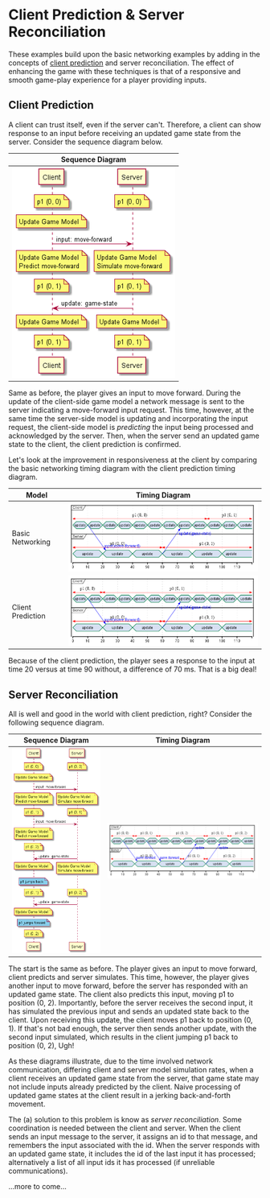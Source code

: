 # Client Prediction & Server Reconciliation

These examples build upon the basic networking examples by adding in the concepts of [client prediction](https://en.wikipedia.org/wiki/Client-side_prediction) and server reconciliation.  The effect of enhancing the game with these techniques is that of a responsive and smooth game-play experience for a player providing inputs.

## Client Prediction

A client can trust itself, even if the server can't.  Therefore, a client can show response to an input before receiving an updated game state from the server.  Consider the sequence diagram below.

Sequence Diagram |
-----------------|
![Client Prediction - Sequence](https://github.com/ProfPorkins/GameTech/blob/master/doc/Multiplayer/images/Client%20Prediction%20-%20Sequence.png) |

Same as before, the player gives an input to move forward.  During the update of the client-side game model a network message is sent to the server indicating a move-forward input request.  This time, however, at the same time the server-side model is updating and incorporating the input request, the client-side model is _predicting_ the input being processed and acknowledged by the server. Then, when the server send an updated game state to the client, the client prediction is confirmed.

Let's look at the improvement in responsiveness at the client by comparing the basic networking timing diagram with the client prediction timing diagram.

Model | Timing Diagram
-----------------|---------------
Basic Networking | ![Basic Networking - Timing](https://github.com/ProfPorkins/GameTech/blob/master/doc/Multiplayer/images/Basic%20Network%20-%20Timing.png)
Client Prediction | ![Client Prediction - Timing](https://github.com/ProfPorkins/GameTech/blob/master/doc/Multiplayer/images/Client%20Prediction%20-%20Timing.png)

Because of the client prediction, the player sees a response to the input at time 20 versus at time 90 without, a difference of 70 ms.  That is a big deal!

## Server Reconciliation

All is well and good in the world with client prediction, right?  Consider the following sequence diagram.

Sequence Diagram | Timing Diagram
-----------------|---------------
![Client Prediction - Sequence](https://github.com/ProfPorkins/GameTech/blob/master/doc/Multiplayer/images/Client%20Prediction%20Bad%20-%20Sequence.png) |  ![Basic Networking - Timing](https://github.com/ProfPorkins/GameTech/blob/master/doc/Multiplayer/images/Client%20Prediction%20Bad%20-%20Timing.png)

The start is the same as before.  The player gives an input to move forward, client predicts and server simulates.  This time, however, the player gives another input to move forward, before the server has responded with an updated game state.  The client also predicts this input, moving p1 to position (0, 2).  Importantly, before the server receives the second input, it has simulated the previous input and sends an updated state back to the client.  Upon receiving this update, the client moves p1 back to position (0, 1).  If that's not bad enough, the server then sends another update, with the second input simulated, which results in the client jumping p1 back to position (0, 2), Ugh!

As these diagrams illustrate, due to the time involved network communication, differing client and server model simulation rates, when a client receives an updated game state from the server, that game state may not include inputs already predicted by the client.  Naive processing of updated game states at the client result in a jerking back-and-forth movement.

The (a) solution to this problem is know as _server reconciliation_.  Some coordination is needed between the client and server.  When the client sends an input message to the server, it assigns an id to that message, and remembers the input associated with the id.  When the server responds with an updated game state, it includes the id of the last input it has processed; alternatively a list of all input ids it has processed (if unreliable communications).

...more to come...